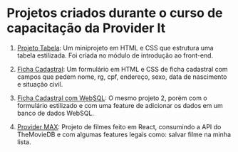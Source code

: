 # Projetos criados durante o curso de capacitação da Provider It

1. [Projeto Tabela](https://github.com/joasnog/curso-capacitacao-provider-it/tree/master/projeto-tabela): Um miniprojeto em HTML e CSS que estrutura uma tabela estilizada. Foi criada no módulo de introdução ao front-end.

2. [Ficha Cadastral](https://github.com/joasnog/curso-capacitacao-provider-it/tree/master/ficha-cadastral): Um formulário em HTML e CSS de ficha cadastral com campos que pedem nome, rg, cpf, endereço, sexo, data de nascimento e situação civil.

3. [Ficha Cadastral com WebSQL](https://github.com/joasnog/curso-capacitacao-provider-it/tree/master/ficha-cadastral-web-sql): O mesmo projeto 2, porém com o formulário estilizado e com uma feature de adicionar os dados em um banco de dados WebSQL.

4. [Provider MAX](https://github.com/joasnog/curso-capacitacao-provider-it/tree/master/provider-max): Projeto de filmes feito em React, consumindo a API do TheMovieDB e com algumas features legais como: salvar filme na minha lista.
